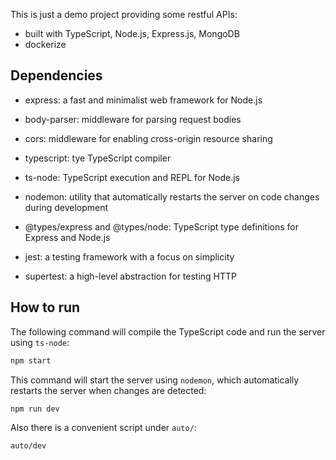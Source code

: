 This is just a demo project providing some restful APIs:
- built with TypeScript, Node.js, Express.js, MongoDB
- dockerize

## Dependencies

- express: a fast and minimalist web framework for Node.js
- body-parser: middleware for parsing request bodies
- cors: middleware for enabling cross-origin resource sharing
- typescript: tye TypeScript compiler
- ts-node: TypeScript execution and REPL for Node.js
- nodemon: utility that automatically restarts the server on code changes during development
- @types/express and @types/node: TypeScript type definitions for Express and Node.js

- jest: a testing framework with a focus on simplicity
- supertest: a high-level abstraction for testing HTTP

## How to run

The following command will compile the TypeScript code and run the server using `ts-node`:
```bash
npm start
```

This command will start the server using `nodemon`, which automatically restarts the server when changes are detected:
```bash
npm run dev
```

Also there is a convenient script under `auto/`:
```bash
auto/dev
```